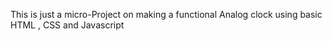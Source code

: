 This is just a micro-Project on making a functional Analog clock using basic HTML , CSS and Javascript
